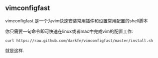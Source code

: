 ## vimconfigfast

vimconfigfast 是一个为vim快速安装常用插件和设置常用配置的shell脚本

你只需要一句命令即可快速在linux或者mac中完成vim的配置工作:

```
curl https://raw.github.com/darkfe/vimconfigfast/master/install.sh
```

就是这样.
